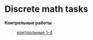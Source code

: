 # **Discrete math tasks**

**Контрольные работы**
> [контрольные 1-4](https://github.com/protasenya02/Discrete-math/tree/master/контрольные%20работы)

